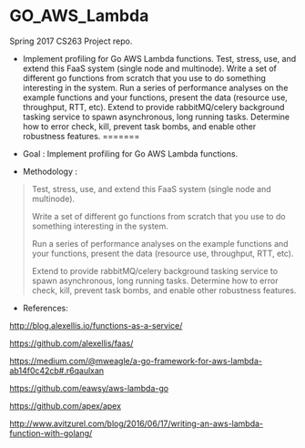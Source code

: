 # GO_AWS_Lambda
Spring 2017 CS263 Project repo.

* Implement profiling for Go AWS Lambda functions. Test, stress, use, and extend this FaaS system (single node and multinode). Write a set of different go functions from scratch that you use to do something interesting in the system. Run a series of performance analyses on the example functions and your functions, present the data (resource use, throughput, RTT, etc). Extend to provide rabbitMQ/celery background tasking service to spawn asynchronous, long running tasks. Determine how to error check, kill, prevent task bombs, and enable other robustness features.
=======
* Goal : Implement profiling for Go AWS Lambda functions.

* Methodology :
> Test, stress, use, and extend this FaaS system (single node and multinode).
>
> Write a set of different go functions from scratch that you use to do something interesting in the system.
>
> Run a series of performance analyses on the example functions and your functions, present the data (resource use, throughput, RTT, etc).
>
> Extend to provide rabbitMQ/celery background tasking service to spawn asynchronous, long running tasks. Determine how to error check, kill, prevent task bombs, and enable other robustness features.

* References:

http://blog.alexellis.io/functions-as-a-service/

https://github.com/alexellis/faas/

https://medium.com/@mweagle/a-go-framework-for-aws-lambda-ab14f0c42cb#.r6qaulxan

https://github.com/eawsy/aws-lambda-go

https://github.com/apex/apex

http://www.avitzurel.com/blog/2016/06/17/writing-an-aws-lambda-function-with-golang/

